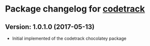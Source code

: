 # Package changelog for [codetrack](https://chocolatey.org/packages/codetrack)

## Version: 1.0.1.0 (2017-05-13)
- Initial implemented of the codetrack chocolatey package
